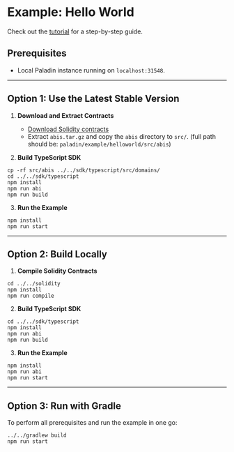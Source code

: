# Example: Hello World

Check out the [tutorial](https://lf-decentralized-trust-labs.github.io/paladin/head/tutorials/hello-world/) for a step-by-step guide.

## Prerequisites

- Local Paladin instance running on `localhost:31548`.

---

## Option 1: Use the Latest Stable Version

1. **Download and Extract Contracts**

   - [Download Solidity contracts](https://github.com/LF-Decentralized-Trust-labs/paladin/releases/latest/download/abis.tar.gz)
   - Extract `abis.tar.gz` and copy the `abis` directory to `src/`. (full path should be: `paladin/example/helloworld/src/abis`)

2. **Build TypeScript SDK**

```shell
cp -rf src/abis ../../sdk/typescript/src/domains/
cd ../../sdk/typescript
npm install
npm run abi
npm run build
```

3. **Run the Example**

```shell
npm install
npm run start
```

---

## Option 2: Build Locally

1. **Compile Solidity Contracts**

```shell
cd ../../solidity
npm install
npm run compile
```

2. **Build TypeScript SDK**

```shell
cd ../../sdk/typescript
npm install
npm run abi
npm run build
```

3. **Run the Example**

```shell
npm install
npm run abi
npm run start
```

---

## Option 3: Run with Gradle

To perform all prerequisites and run the example in one go:

```shell
../../gradlew build
npm run start
```
